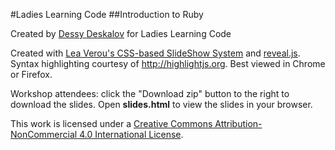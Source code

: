 #Ladies Learning Code
##Introduction to Ruby

Created by [Dessy Deskalov](https://twitter.com/dess_e) for Ladies Learning Code 

Created with <a href="https://github.com/LeaVerou/csss/sample-slideshow.html">Lea Verou's CSS-based SlideShow System</a> and <a href="http://lab.hakim.se/reveal-js/">reveal.js</a>. Syntax highlighting courtesy of http://highlightjs.org. Best viewed in Chrome or Firefox.

Workshop attendees: click the "Download zip" button to the right to download the slides. Open **slides.html** to view the slides in your browser. 

This work is licensed under a <a rel="license" href="http://creativecommons.org/licenses/by-nc/4.0/">Creative Commons Attribution-NonCommercial 4.0 International License</a>.
